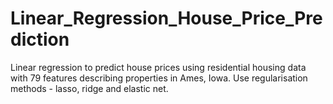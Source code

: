 # Linear_Regression_House_Price_Prediction

Linear regression to predict house prices using residential housing data with 79 features describing properties in Ames, Iowa.  Use regularisation methods - lasso, ridge and elastic net.
